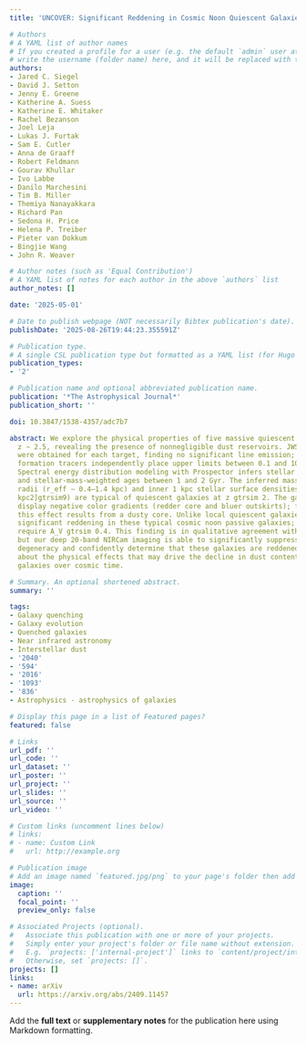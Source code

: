 ```yaml
---
title: 'UNCOVER: Significant Reddening in Cosmic Noon Quiescent Galaxies'

# Authors
# A YAML list of author names
# If you created a profile for a user (e.g. the default `admin` user at `content/authors/admin/`), 
# write the username (folder name) here, and it will be replaced with their full name and linked to their profile.
authors:
- Jared C. Siegel
- David J. Setton
- Jenny E. Greene
- Katherine A. Suess
- Katherine E. Whitaker
- Rachel Bezanson
- Joel Leja
- Lukas J. Furtak
- Sam E. Cutler
- Anna de Graaff
- Robert Feldmann
- Gourav Khullar
- Ivo Labbe
- Danilo Marchesini
- Tim B. Miller
- Themiya Nanayakkara
- Richard Pan
- Sedona H. Price
- Helena P. Treiber
- Pieter van Dokkum
- Bingjie Wang
- John R. Weaver

# Author notes (such as 'Equal Contribution')
# A YAML list of notes for each author in the above `authors` list
author_notes: []

date: '2025-05-01'

# Date to publish webpage (NOT necessarily Bibtex publication's date).
publishDate: '2025-08-26T19:44:23.355591Z'

# Publication type.
# A single CSL publication type but formatted as a YAML list (for Hugo requirements).
publication_types:
- '2'

# Publication name and optional abbreviated publication name.
publication: '*The Astrophysical Journal*'
publication_short: ''

doi: 10.3847/1538-4357/adc7b7

abstract: We explore the physical properties of five massive quiescent galaxies at
  z ∼ 2.5, revealing the presence of nonnegligible dust reservoirs. JWST NIRSpec observations
  were obtained for each target, finding no significant line emission; multiple star
  formation tracers independently place upper limits between 0.1 and 10 M_⊙ yr^‑1.
  Spectral energy distribution modeling with Prospector infers stellar masses of log10[M/M⊙]∼10‑11
  and stellar-mass-weighted ages between 1 and 2 Gyr. The inferred mass-weighted effective
  radii (r_eff ∼ 0.4–1.4 kpc) and inner 1 kpc stellar surface densities (log10[Σ1kpc/M⊙
  kpc2]gtrsim9) are typical of quiescent galaxies at z gtrsim 2. The galaxies predominately
  display negative color gradients (redder core and bluer outskirts); for one galaxy,
  this effect results from a dusty core. Unlike local quiescent galaxies, we identify
  significant reddening in these typical cosmic noon passive galaxies; all but one
  require A_V gtrsim 0.4. This finding is in qualitative agreement with previous studies,
  but our deep 20-band NIRCam imaging is able to significantly suppress the dust–age
  degeneracy and confidently determine that these galaxies are reddened. We speculate
  about the physical effects that may drive the decline in dust content in quiescent
  galaxies over cosmic time.

# Summary. An optional shortened abstract.
summary: ''

tags:
- Galaxy quenching
- Galaxy evolution
- Quenched galaxies
- Near infrared astronomy
- Interstellar dust
- '2040'
- '594'
- '2016'
- '1093'
- '836'
- Astrophysics - astrophysics of galaxies

# Display this page in a list of Featured pages?
featured: false

# Links
url_pdf: ''
url_code: ''
url_dataset: ''
url_poster: ''
url_project: ''
url_slides: ''
url_source: ''
url_video: ''

# Custom links (uncomment lines below)
# links:
# - name: Custom Link
#   url: http://example.org

# Publication image
# Add an image named `featured.jpg/png` to your page's folder then add a caption below.
image:
  caption: ''
  focal_point: ''
  preview_only: false

# Associated Projects (optional).
#   Associate this publication with one or more of your projects.
#   Simply enter your project's folder or file name without extension.
#   E.g. `projects: ['internal-project']` links to `content/project/internal-project/index.md`.
#   Otherwise, set `projects: []`.
projects: []
links:
- name: arXiv
  url: https://arxiv.org/abs/2409.11457
---
```


Add the **full text** or **supplementary notes** for the publication here using Markdown formatting.
